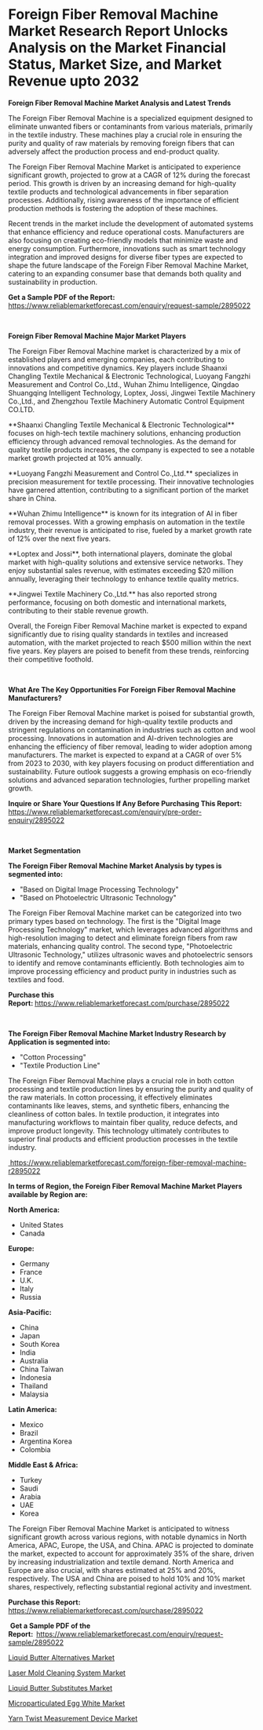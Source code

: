 <p><h1>Foreign Fiber Removal Machine Market Research Report Unlocks Analysis on the Market Financial Status, Market Size, and Market Revenue upto 2032</h1></p><p><strong>Foreign Fiber Removal Machine Market Analysis and Latest Trends</strong></p>
<p><p>The Foreign Fiber Removal Machine is a specialized equipment designed to eliminate unwanted fibers or contaminants from various materials, primarily in the textile industry. These machines play a crucial role in ensuring the purity and quality of raw materials by removing foreign fibers that can adversely affect the production process and end-product quality.</p><p>The Foreign Fiber Removal Machine Market is anticipated to experience significant growth, projected to grow at a CAGR of 12% during the forecast period. This growth is driven by an increasing demand for high-quality textile products and technological advancements in fiber separation processes. Additionally, rising awareness of the importance of efficient production methods is fostering the adoption of these machines.</p><p>Recent trends in the market include the development of automated systems that enhance efficiency and reduce operational costs. Manufacturers are also focusing on creating eco-friendly models that minimize waste and energy consumption. Furthermore, innovations such as smart technology integration and improved designs for diverse fiber types are expected to shape the future landscape of the Foreign Fiber Removal Machine Market, catering to an expanding consumer base that demands both quality and sustainability in production.</p></p>
<p><strong>Get a Sample PDF of the Report:&nbsp;</strong> <a href="https://www.reliablemarketforecast.com/enquiry/request-sample/2895022?utm_campaign=2516&utm_medium=2&utm_source=Github&utm_content=ia&utm_term=15032025&utm_id=foreign-fiber-removal-machine">https://www.reliablemarketforecast.com/enquiry/request-sample/2895022</a></p>
<p>&nbsp;</p>
<p><strong>Foreign Fiber Removal Machine Major Market Players</strong></p>
<p><p>The Foreign Fiber Removal Machine market is characterized by a mix of established players and emerging companies, each contributing to innovations and competitive dynamics. Key players include Shaanxi Changling Textile Mechanical & Electronic Technological, Luoyang Fangzhi Measurement and Control Co.,Ltd., Wuhan Zhimu Intelligence, Qingdao Shuangqing Intelligent Technology, Loptex, Jossi, Jingwei Textile Machinery Co.,Ltd., and Zhengzhou Textile Machinery Automatic Control Equipment CO.LTD.</p><p>**Shaanxi Changling Textile Mechanical & Electronic Technological** focuses on high-tech textile machinery solutions, enhancing production efficiency through advanced removal technologies. As the demand for quality textile products increases, the company is expected to see a notable market growth projected at 10% annually.</p><p>**Luoyang Fangzhi Measurement and Control Co.,Ltd.** specializes in precision measurement for textile processing. Their innovative technologies have garnered attention, contributing to a significant portion of the market share in China.</p><p>**Wuhan Zhimu Intelligence** is known for its integration of AI in fiber removal processes. With a growing emphasis on automation in the textile industry, their revenue is anticipated to rise, fueled by a market growth rate of 12% over the next five years.</p><p>**Loptex and Jossi**, both international players, dominate the global market with high-quality solutions and extensive service networks. They enjoy substantial sales revenue, with estimates exceeding $20 million annually, leveraging their technology to enhance textile quality metrics.</p><p>**Jingwei Textile Machinery Co.,Ltd.** has also reported strong performance, focusing on both domestic and international markets, contributing to their stable revenue growth.</p><p>Overall, the Foreign Fiber Removal Machine market is expected to expand significantly due to rising quality standards in textiles and increased automation, with the market projected to reach $500 million within the next five years. Key players are poised to benefit from these trends, reinforcing their competitive foothold.</p></p>
<p>&nbsp;</p>
<p><strong>What Are The Key Opportunities For Foreign Fiber Removal Machine Manufacturers?</strong></p>
<p><p>The Foreign Fiber Removal Machine market is poised for substantial growth, driven by the increasing demand for high-quality textile products and stringent regulations on contamination in industries such as cotton and wool processing. Innovations in automation and AI-driven technologies are enhancing the efficiency of fiber removal, leading to wider adoption among manufacturers. The market is expected to expand at a CAGR of over 5% from 2023 to 2030, with key players focusing on product differentiation and sustainability. Future outlook suggests a growing emphasis on eco-friendly solutions and advanced separation technologies, further propelling market growth.</p></p>
<p><strong>Inquire or Share Your Questions If Any Before Purchasing This Report:</strong> <a href="https://www.reliablemarketforecast.com/enquiry/pre-order-enquiry/2895022?utm_campaign=2516&utm_medium=2&utm_source=Github&utm_content=ia&utm_term=15032025&utm_id=foreign-fiber-removal-machine">https://www.reliablemarketforecast.com/enquiry/pre-order-enquiry/2895022</a></p>
<p>&nbsp;</p>
<p><strong>Market Segmentation</strong></p>
<p><strong>The Foreign Fiber Removal Machine Market Analysis by types is segmented into:</strong></p>
<p><ul><li>"Based on Digital Image Processing Technology"</li><li>"Based on Photoelectric Ultrasonic Technology"</li></ul></p>
<p><p>The Foreign Fiber Removal Machine market can be categorized into two primary types based on technology. The first is the "Digital Image Processing Technology" market, which leverages advanced algorithms and high-resolution imaging to detect and eliminate foreign fibers from raw materials, enhancing quality control. The second type, "Photoelectric Ultrasonic Technology," utilizes ultrasonic waves and photoelectric sensors to identify and remove contaminants efficiently. Both technologies aim to improve processing efficiency and product purity in industries such as textiles and food.</p></p>
<p><strong>Purchase this Report:&nbsp;</strong><a href="https://www.reliablemarketforecast.com/purchase/2895022?utm_campaign=2516&utm_medium=2&utm_source=Github&utm_content=ia&utm_term=15032025&utm_id=foreign-fiber-removal-machine">https://www.reliablemarketforecast.com/purchase/2895022</a></p>
<p>&nbsp;</p>
<p><strong>The Foreign Fiber Removal Machine Market Industry Research by Application is segmented into:</strong></p>
<p><ul><li>"Cotton Processing"</li><li>"Textile Production Line"</li></ul></p>
<p><p>The Foreign Fiber Removal Machine plays a crucial role in both cotton processing and textile production lines by ensuring the purity and quality of the raw materials. In cotton processing, it effectively eliminates contaminants like leaves, stems, and synthetic fibers, enhancing the cleanliness of cotton bales. In textile production, it integrates into manufacturing workflows to maintain fiber quality, reduce defects, and improve product longevity. This technology ultimately contributes to superior final products and efficient production processes in the textile industry.</p></p>
<p><a href="https://www.reliablemarketforecast.com/foreign-fiber-removal-machine-r2895022?utm_campaign=2516&utm_medium=2&utm_source=Github&utm_content=ia&utm_term=15032025&utm_id=foreign-fiber-removal-machine">&nbsp;https://www.reliablemarketforecast.com/foreign-fiber-removal-machine-r2895022</a></p>
<p><strong>In terms of Region, the Foreign Fiber Removal Machine Market Players available by Region are:</strong></p>
<p>
    <p> <strong> North America: </strong>
        <ul>
            <li>United States</li>
            <li>Canada</li>
        </ul>
        </p> 
    <p> <strong> Europe: </strong>
        <ul>
            <li>Germany</li>
            <li>France</li>
            <li>U.K.</li>
            <li>Italy</li>
            <li>Russia</li>
        </ul>
        </p> 
    <p> <strong> Asia-Pacific: </strong>
        <ul>
            <li>China</li>
            <li>Japan</li>
            <li>South Korea</li>
            <li>India</li>
            <li>Australia</li>
            <li>China Taiwan</li>
            <li>Indonesia</li>
            <li>Thailand</li>
            <li>Malaysia</li>
        </ul>
        </p> 
    <p> <strong> Latin America: </strong>
        <ul>
            <li>Mexico</li>
            <li>Brazil</li>
            <li>Argentina Korea</li>
            <li>Colombia</li>
        </ul>
        </p> 
    <p> <strong> Middle East & Africa: </strong>
        <ul>
            <li>Turkey</li>
            <li>Saudi</li>
            <li>Arabia</li>
            <li>UAE</li>
            <li>Korea</li>
        </ul>
    </p>
    </p>
<p><p>The Foreign Fiber Removal Machine Market is anticipated to witness significant growth across various regions, with notable dynamics in North America, APAC, Europe, the USA, and China. APAC is projected to dominate the market, expected to account for approximately 35% of the share, driven by increasing industrialization and textile demand. North America and Europe are also crucial, with shares estimated at 25% and 20%, respectively. The USA and China are poised to hold 10% and 10% market shares, respectively, reflecting substantial regional activity and investment.</p></p>
<p><strong>Purchase this Report: </strong><a href="https://www.reliablemarketforecast.com/purchase/2895022?utm_campaign=2516&utm_medium=2&utm_source=Github&utm_content=ia&utm_term=15032025&utm_id=foreign-fiber-removal-machine">https://www.reliablemarketforecast.com/purchase/2895022</a></p>
<p>&nbsp;<strong>Get a Sample PDF of the Report:&nbsp;&nbsp;</strong><a href="https://www.reliablemarketforecast.com/enquiry/request-sample/2895022?utm_campaign=2516&utm_medium=2&utm_source=Github&utm_content=ia&utm_term=15032025&utm_id=foreign-fiber-removal-machine">https://www.reliablemarketforecast.com/enquiry/request-sample/2895022</a></p>
<p><strong></strong></p>
<p><p><a href="https://www.linkedin.com/pulse/liquid-butter-alternatives-market-overview-2025-2032-xiowf?utm_campaign=2516&utm_medium=2&utm_source=Github&utm_content=ia&utm_term=15032025&utm_id=foreign-fiber-removal-machine">Liquid Butter Alternatives Market</a></p><p><a href="https://github.com/frisknaomizg/Market-Research-Report-List-1/blob/main/laser-mold-cleaning-system-market.md?utm_campaign=2516&utm_medium=2&utm_source=Github&utm_content=ia&utm_term=15032025&utm_id=foreign-fiber-removal-machine">Laser Mold Cleaning System Market</a></p><p><a href="https://www.linkedin.com/pulse/comprehending-rapid-growth-global-liquid-butter-substitutes-hs7lf?utm_campaign=2516&utm_medium=2&utm_source=Github&utm_content=ia&utm_term=15032025&utm_id=foreign-fiber-removal-machine">Liquid Butter Substitutes Market</a></p><p><a href="https://www.linkedin.com/pulse/microparticulated-egg-white-market-evaluation-trends-size-msdxf?utm_campaign=2516&utm_medium=2&utm_source=Github&utm_content=ia&utm_term=15032025&utm_id=foreign-fiber-removal-machine">Microparticulated Egg White Market</a></p><p><a href="https://github.com/calizlewin2f/Market-Research-Report-List-1/blob/main/yarn-twist-measurement-device-market.md?utm_campaign=2516&utm_medium=2&utm_source=Github&utm_content=ia&utm_term=15032025&utm_id=foreign-fiber-removal-machine">Yarn Twist Measurement Device Market</a></p></p>